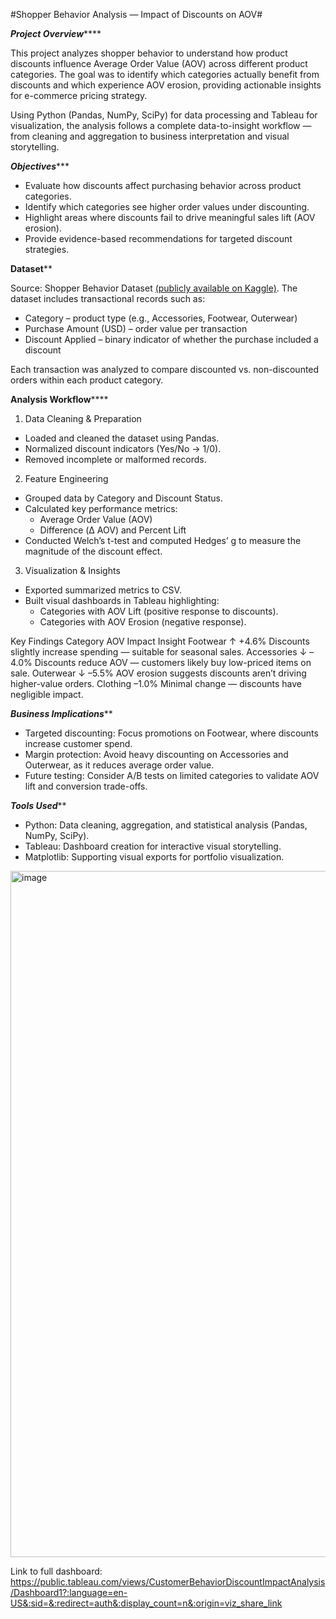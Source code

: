 #Shopper Behavior Analysis — Impact of Discounts on AOV#


*****Project Overview*********

This project analyzes shopper behavior to understand how product discounts influence Average Order Value (AOV) across different product categories.
The goal was to identify which categories actually benefit from discounts and which experience AOV erosion, providing actionable insights for e-commerce pricing strategy.

Using Python (Pandas, NumPy, SciPy) for data processing and Tableau for visualization, the analysis follows a complete data-to-insight workflow — from cleaning and aggregation to business interpretation and visual storytelling.

*******Objectives**********

- Evaluate how discounts affect purchasing behavior across product categories.
- Identify which categories see higher order values under discounting.
- Highlight areas where discounts fail to drive meaningful sales lift (AOV erosion).
- Provide evidence-based recommendations for targeted discount strategies.

**********Dataset************

Source: Shopper Behavior Dataset [(publicly available on Kaggle)](https://www.kaggle.com/datasets/rehan497/customer-shopping-behavior-dataset).
The dataset includes transactional records such as:

- Category – product type (e.g., Accessories, Footwear, Outerwear)
- Purchase Amount (USD) – order value per transaction
- Discount Applied – binary indicator of whether the purchase included a discount

Each transaction was analyzed to compare discounted vs. non-discounted orders within each product category.


******Analysis Workflow**********

1. Data Cleaning & Preparation
  - Loaded and cleaned the dataset using Pandas.
  - Normalized discount indicators (Yes/No → 1/0).
  - Removed incomplete or malformed records.
2. Feature Engineering
  - Grouped data by Category and Discount Status.
  - Calculated key performance metrics:
    - Average Order Value (AOV)
    - Difference (Δ AOV) and Percent Lift
- Conducted Welch’s t-test and computed Hedges’ g to measure the magnitude of the discount effect.
3. Visualization & Insights
  - Exported summarized metrics to CSV.
  - Built visual dashboards in Tableau highlighting:
    - Categories with AOV Lift (positive response to discounts).
    - Categories with AOV Erosion (negative response).

Key Findings
Category	AOV Impact	Insight
Footwear	↑ +4.6%	Discounts slightly increase spending — suitable for seasonal sales.
Accessories	↓ –4.0%	Discounts reduce AOV — customers likely buy low-priced items on sale.
Outerwear	↓ –5.5%	AOV erosion suggests discounts aren’t driving higher-value orders.
Clothing	–1.0%	Minimal change — discounts have negligible impact.

*********Business Implications***********
- Targeted discounting: Focus promotions on Footwear, where discounts increase customer spend.
- Margin protection: Avoid heavy discounting on Accessories and Outerwear, as it reduces average order value.
- Future testing: Consider A/B tests on limited categories to validate AOV lift and conversion trade-offs.

*********Tools Used***********
- Python: Data cleaning, aggregation, and statistical analysis (Pandas, NumPy, SciPy).
- Tableau: Dashboard creation for interactive visual storytelling.
- Matplotlib: Supporting visual exports for portfolio visualization.


<img width="1786" height="1098" alt="image" src="https://github.com/user-attachments/assets/15f53718-6e32-4871-826c-1aa38e47d2c0" />



Link to full dashboard: https://public.tableau.com/views/CustomerBehaviorDiscountImpactAnalysis/Dashboard1?:language=en-US&:sid=&:redirect=auth&:display_count=n&:origin=viz_share_link
